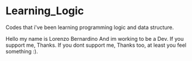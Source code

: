# Learning_Logic
Codes that i've been learning programming logic and data structure.

Hello my name is Lorenzo Bernardino 
And im working to be a Dev.
If you support me, Thanks.
If you dont support me, Thanks too, at least you feel something :).

